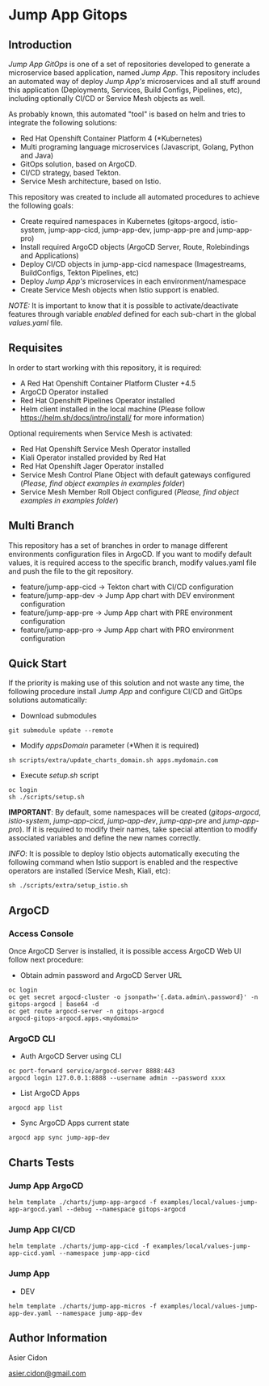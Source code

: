 # Jump App Gitops

## Introduction

*Jump App GitOps* is one of a set of repositories developed to generate a microservice based application, named _Jump App_. This repository includes an automated way of deploy _Jump App's_ microservices and all stuff around this application (Deployments, Services, Build Configs, Pipelines, etc), including optionally CI/CD or Service Mesh objects as well. 

As probably known, this automated "tool" is based on helm and tries to integrate the following solutions:

- Red Hat Openshift Container Platform 4 (\*Kubernetes)
- Multi programing language microservices (Javascript, Golang, Python and Java)
- GitOps solution, based on ArgoCD.
- CI/CD strategy, based Tekton.
- Service Mesh architecture, based on Istio.

This repository was created to include all automated procedures to achieve the following goals:

- Create required namespaces in Kubernetes (gitops-argocd, istio-system, jump-app-cicd, jump-app-dev, jump-app-pre and jump-app-pro)
- Install required ArgoCD objects (ArgoCD Server, Route, Rolebindings and Applications)
- Deploy CI/CD objects in jump-app-cicd namespace (Imagestreams, BuildConfigs, Tekton Pipelines, etc)
- Deploy _Jump App's_ microservices in each environment/namespace
- Create Service Mesh objects when Istio support is enabled.

_NOTE:_ It is important to know that it is possible to activate/deactivate features through variable _enabled_ defined for each sub-chart in the global _values.yaml_ file.

## Requisites

In order to start working with this repository, it is required:

- A Red Hat Openshift Container Platform Cluster +4.5
- ArgoCD Operator installed
- Red Hat Openshift Pipelines Operator installed
- Helm client installed in the local machine (Please follow https://helm.sh/docs/intro/install/ for more information)

Optional requirements when Service Mesh is activated:

- Red Hat Openshift Service Mesh Operator installed
- Kiali Operator installed provided by Red Hat
- Red Hat Openshift Jager Operator installed
- Service Mesh Control Plane Object with default gateways configured (*Please, find object examples in examples folder*)
- Service Mesh Member Roll Object configured (*Please, find object examples in examples folder*)

## Multi Branch

This repository has a set of branches in order to manage different environments configuration files in ArgoCD. If you want to modify default values, it is required access to the specific branch, modify values.yaml file and push the file to the git repository.
 
- feature/jump-app-cicd -> Tekton chart with CI/CD configuration
- feature/jump-app-dev -> Jump App chart with DEV environment configuration
- feature/jump-app-pre -> Jump App chart with PRE environment configuration
- feature/jump-app-pro -> Jump App chart with PRO environment configuration

## Quick Start

If the priority is making use of this solution and not waste any time, the following procedure install _Jump App_ and configure CI/CD and GitOps solutions automatically:

- Download submodules

```$bash
git submodule update --remote
```

- Modify _appsDomain_ parameter (*When it is required)

```$bash
sh scripts/extra/update_charts_domain.sh apps.mydomain.com 
```

- Execute _setup.sh_ script

```$bash
oc login
sh ./scripts/setup.sh
```

**IMPORTANT**: By default, some namespaces will be created (_gitops-argocd_, _istio-system_, _jump-app-cicd_, _jump-app-dev_, _jump-app-pre_ and _jump-app-pro_). If it is required to modify their names, take special attention to modify associated variables and define the new names correctly.

*INFO*: It is possible to deploy Istio objects automatically executing the following command when Istio support is enabled and the respective operators are installed (Service Mesh, Kiali, etc):

```$bash
sh ./scripts/extra/setup_istio.sh
```

## ArgoCD

### Access Console

Once ArgoCD Server is installed, it is possible access ArgoCD Web UI follow next procedure:

- Obtain admin password and ArgoCD Server URL

```$bash
oc login
oc get secret argocd-cluster -o jsonpath='{.data.admin\.password}' -n gitops-argocd | base64 -d
oc get route argocd-server -n gitops-argocd
argocd-gitops-argocd.apps.<mydomain>
```

### ArgoCD CLI

- Auth ArgoCD Server using CLI

```$bash
oc port-forward service/argocd-server 8888:443
argocd login 127.0.0.1:8888 --username admin --password xxxx
```

- List ArgoCD Apps

```$bash
argocd app list
```

- Sync ArgoCD Apps current state

```$bash
argocd app sync jump-app-dev
```

## Charts Tests

### Jump App ArgoCD

```$bash
helm template ./charts/jump-app-argocd -f examples/local/values-jump-app-argocd.yaml --debug --namespace gitops-argocd
```

### Jump App CI/CD

```$bash
helm template ./charts/jump-app-cicd -f examples/local/values-jump-app-cicd.yaml --namespace jump-app-cicd
```

### Jump App

- DEV

```$bash
helm template ./charts/jump-app-micros -f examples/local/values-jump-app-dev.yaml --namespace jump-app-dev
```

## Author Information

Asier Cidon

asier.cidon@gmail.com
